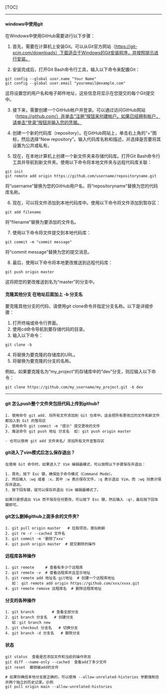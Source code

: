 [TOC]

***

#### windows中使用git
在Windows中使用GitHub需要进行以下步骤：

1. 首先，需要在计算机上安装Git。可以从Git官方网站（https://git-scm.com/downloads）下载适合于Windows的Git安装程序，并按照提示进行安装。

2. 安装完成后，打开Git Bash命令行工具，输入以下命令来配置Git：

```
git config --global user.name "Your Name"
git config --global user.email "youremail@example.com"
```

这将设置您的用户名和电子邮件地址，这些信息将显示在您提交的每个Git提交中。

3. 接下来，需要创建一个GitHub帐户并登录。可以通过访问GitHub网站（https://github.com/）并单击“注册”按钮来创建帐户。如果已经拥有帐户，请单击“登录”按钮并输入您的凭据。

4. 创建一个新的代码库（repository）。在GitHub网站上，单击右上角的“+”图标，然后选择“New repository”。输入代码库名称和描述，并选择是否要将其设置为公共或私有。

5. 现在，在本地计算机上创建一个新文件夹来存储代码库。打开Git Bash命令行工具并导航到新文件夹。使用以下命令将本地文件夹与远程代码库关联：

```
git init
git remote add origin https://github.com/username/repositoryname.git
```

将“username”替换为您的GitHub用户名，将“repositoryname”替换为您的代码库名称。

6. 现在，可以将文件添加到本地代码库中。使用以下命令将文件添加到暂存区：

```
git add filename
```

将“filename”替换为要添加的文件名。

7. 使用以下命令将文件提交到本地代码库：

```
git commit -m "commit message"
```

将“commit message”替换为您的提交消息。

8. 最后，使用以下命令将本地更改推送到远程代码库：

```
git push origin master
```

这将把您的更改推送到名为“master”的分支中。

#### 克隆其他分支 在地址后面加上 -b 分支名
要克隆其他分支的代码，请使用git clone命令并指定分支名称。以下是详细步骤：

1. 打开终端或命令行界面。
2. 使用cd命令导航到要存储代码的目录。
3. 输入以下命令：

```
git clone -b
```

4. 将替换为要克隆的存储库的URL。
5. 将替换为要克隆的分支的名称。

例如，如果要克隆名为“my_project”的存储库中的“dev”分支，则应输入以下命令：

```
git clone https://github.com/my_username/my_project.git -b dev
```
***
#### git 怎么push整个文件夹包括代码上传到github?
```
1. 使用命令 git add. 将所有文件添加到 Git 仓库中。这会把所有更改过的文件和新文件都加入到 Git 的暂存区
2. 使用命令 git commit -m "提示" 提交更改的文件
3. 推送命令 git push 地址 分支名  如: git push origin master

- 也可以使用 git add 文件夹名/ 添加所有文件至暂存区 
```
#### git进入了vim模式后怎么保存退出？
```angular2html
在使用 Git 命令时，如果进入了 Vim 编辑器模式，可以按照以下步骤保存并退出：

1. 首先，按下 Esc 键，确保处于命令模式（Command Mode）。
2. 然后输入 :wq 或者 :x，其中 :w 表示保存文件，:q 表示退出 Vim，而 :wq 则表示保存并退出。
3. 按下回车键，就可以保存并退出 Vim 编辑器模式了。

如果只是想退出 Vim 而不保存任何更改，可以按下 Esc 键，然后输入 :q!，最后按下回车键即可。
```
#### git怎么删掉github上面多余的文件夹?
```angular2html
1. git pull origin master   # 拉取项目，类似刷新
2. git rm -r --cached 文件名
3. git commit -m '删除了xxx'
4. git push origin master  # 提交删除的操作
```
#### 远程库各种操作
```angular2html
1. git remote     # 查看有多少个远程库
2. git remote -v  # 查看远程库并且显示地址
3. git remote add 地址名 git地址  # 创建一个远程库地址 
   如： git remote add origin https://github.com/xxx/xxxx.git 
4. git remote remove 远程库名  # 删除远程库地址

```
#### 分支的各种操作
```angular2html
1. git branch        # 查看全部分支
2. git branch 分支名   # 创建分支
   如：git branch new   
3. git checkout 分支名   # 切换分支
4. git branch -d 分支名   # 删除分支
```
#### 状态
```angular2html
git status  查看是否添加文件和当前的操作状态
git diff --name-only --cached  查看add了多少文件
git reset  撤销被add的文件

# 如果你确信本地分支是正确的，可以使用 --allow-unrelated-histories 参数强制合并两个独立的历史记录。示例
git pull origin main --allow-unrelated-histories

```